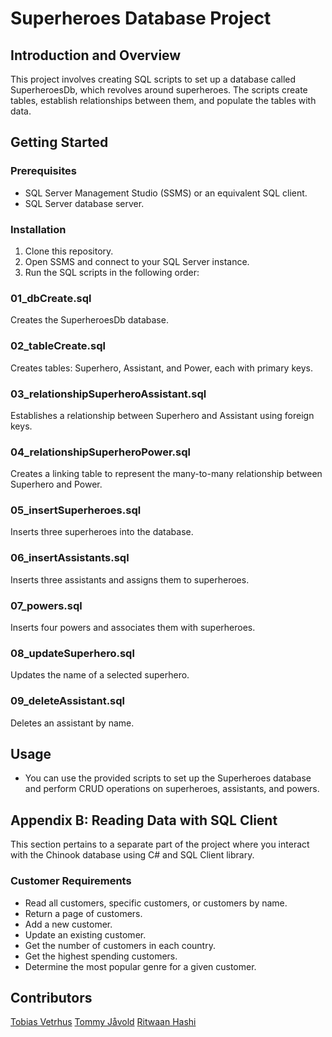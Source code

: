 # Superheroes Database Project

## Introduction and Overview
This project involves creating SQL scripts to set up a database called SuperheroesDb, which revolves around superheroes. The scripts create tables, establish relationships between them, and populate the tables with data.

## Getting Started

### Prerequisites
- SQL Server Management Studio (SSMS) or an equivalent SQL client.
- SQL Server database server.

### Installation
1. Clone this repository.
2. Open SSMS and connect to your SQL Server instance.
3. Run the SQL scripts in the following order:

### 01_dbCreate.sql
Creates the SuperheroesDb database.

### 02_tableCreate.sql
Creates tables: Superhero, Assistant, and Power, each with primary keys.

### 03_relationshipSuperheroAssistant.sql
Establishes a relationship between Superhero and Assistant using foreign keys.

### 04_relationshipSuperheroPower.sql
Creates a linking table to represent the many-to-many relationship between Superhero and Power.

### 05_insertSuperheroes.sql
Inserts three superheroes into the database.

### 06_insertAssistants.sql
Inserts three assistants and assigns them to superheroes.

### 07_powers.sql
Inserts four powers and associates them with superheroes.

### 08_updateSuperhero.sql
Updates the name of a selected superhero.

### 09_deleteAssistant.sql
Deletes an assistant by name.

## Usage
- You can use the provided scripts to set up the Superheroes database and perform CRUD operations on superheroes, assistants, and powers.

## Appendix B: Reading Data with SQL Client
This section pertains to a separate part of the project where you interact with the Chinook database using C# and SQL Client library.

### Customer Requirements
- Read all customers, specific customers, or customers by name.
- Return a page of customers.
- Add a new customer.
- Update an existing customer.
- Get the number of customers in each country.
- Get the highest spending customers.
- Determine the most popular genre for a given customer.

## Contributors
[Tobias Vetrhus](https://github.com/TobiasVetrhus)
[Tommy Jåvold](https://github.com/t-lined)
[Ritwaan Hashi](https://github.com/ritwaan)

